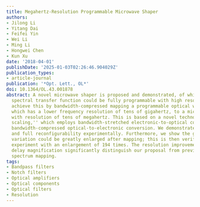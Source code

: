 ```yaml
---
title: Megahertz-Resolution Programmable Microwave Shaper
authors:
- Jilong Li
- Yitang Dai
- Feifei Yin
- Wei Li
- Ming Li
- Hongwei Chen
- Kun Xu
date: '2018-04-01'
publishDate: '2025-01-03T02:26:46.904029Z'
publication_types:
- article-journal
publication: '*Opt. Lett., OL*'
doi: 10.1364/OL.43.001878
abstract: A novel microwave shaper is proposed and demonstrated, of which the microwave
  spectral transfer function could be fully programmable with high resolution. We
  achieve this by bandwidth-compressed mapping a programmable optical wave-shaper,
  which has a lower frequency resolution of tens of gigahertz, to a microwave one
  with resolution of tens of megahertz. This is based on a novel technology of ``bandwidth
  scaling,'' which employs bandwidth-stretched electronic-to-optical conversion and
  bandwidth-compressed optical-to-electronic conversion. We demonstrate the high resolution
  and full reconfigurability experimentally. Furthermore, we show the group delay
  variation could be greatly enlarged after mapping; this is then verified by the
  experiment with an enlargement of 194 times. The resolution improvement and group
  delay magnification significantly distinguish our proposal from previous optics-to-microwave
  spectrum mapping.
tags:
- Bandpass filters
- Notch filters
- Optical amplifiers
- Optical components
- Optical filters
- Resolution
---
```

